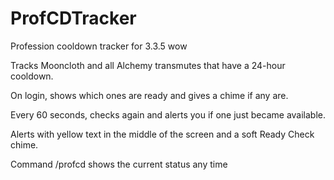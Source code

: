 # ProfCDTracker
Profession cooldown tracker for 3.3.5 wow

Tracks Mooncloth and all Alchemy transmutes that have a 24-hour cooldown.

On login, shows which ones are ready and gives a chime if any are.

Every 60 seconds, checks again and alerts you if one just became available.

Alerts with yellow text in the middle of the screen and a soft Ready Check chime.

Command /profcd shows the current status any time
